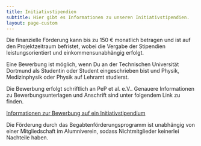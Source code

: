 ```yaml
---
title: Initiativstipendien
subtitle: Hier gibt es Informationen zu unseren Initiativstipendien.
layout: page-custom
---
```

<div class="box" markdown="1">
Die finanzielle Förderung kann bis zu 150 € monatlich
betragen und ist auf den Projektzeitraum befristet, wobei die Vergabe der
Stipendien leistungsorientiert und einkommensunabhängig erfolgt.

Eine Bewerbung ist möglich, wenn Du an der Technischen Universität Dortmund als
Studentin oder Student eingeschrieben bist und Physik, Medizinphysik oder Physik auf Lehramt
studierst.

Die Bewerbung erfolgt schriftlich an PeP et al. e.V.. Genauere Informationen zu
Bewerbungsunterlagen und Anschrift sind unter folgendem Link zu finden.

[Informationen zur Bewerbung auf ein
Initiativstipendium](dokumente/initiativstipendium_bewerbung.pdf)

Die Förderung durch das Begabtenförderungsprogramm ist unabhängig von einer
Mitgliedschaft im Alumniverein, sodass Nichtmitglieder keinerlei Nachteile
haben.
</div>
